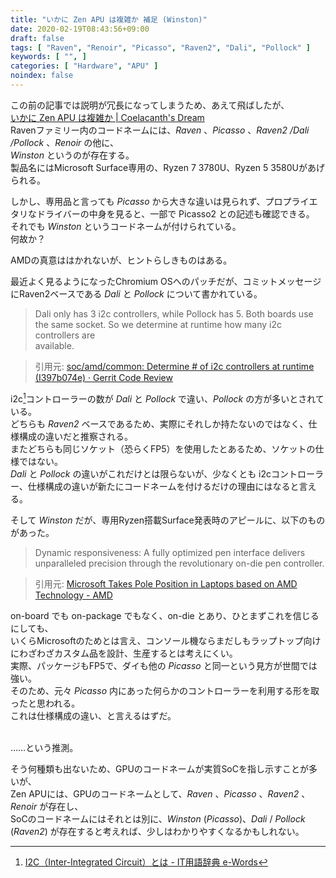 ```yaml
---
title: "いかに Zen APU は複雑か 補足 (Winston)"
date: 2020-02-19T08:43:56+09:00
draft: false
tags: [ "Raven", "Renoir", "Picasso", "Raven2", "Dali", "Pollock" ]
keywords: [ "", ]
categories: [ "Hardware", "APU" ]
noindex: false
---
```


この前の記事では説明が冗長になってしまうため、あえて飛ばしたが、  
[いかに Zen APU は複雑か | Coelacanth's Dream](https://umio-yasuno.github.io/posts/2020/02/16/raven-family-complex/)  
Ravenファミリー内のコードネームには、*Raven* 、*Picasso* 、*Raven2 /Dali /Pollock* 、*Renoir* の他に、  
*Winston* というのが存在する。  
製品名にはMicrosoft Surface専用の、Ryzen 7 3780U、Ryzen 5 3580Uがあげられる。  

しかし、専用品と言っても *Picasso* から大きな違いは見られず、プロプライエタリなドライバーの中身を見ると、一部で Picasso2 との記述も確認できる。  
それでも *Winston* というコードネームが付けられている。  
何故か？  

AMDの真意ははかれないが、ヒントらしきものはある。  

最近よく見るようになったChromium OSへのパッチだが、コミットメッセージにRaven2ベースである *Dali* と *Pollock* について書かれている。  

 > Dali only has 3 i2c controllers, while Pollock has 5. Both boards use  
 > the same socket. So we determine at runtime how many i2c controllers are  
 > available.  

 > 引用元: [soc/amd/common: Determine # of i2c controllers at runtime (I397b074e) · Gerrit Code Review](https://chromium-review.googlesource.com/c/chromiumos/third_party/coreboot/+/2057468)  

i2c[^1]コントローラーの数が *Dali* と *Pollock* で違い、*Pollock* の方が多いとされている。  
どちらも *Raven2* ベースであるため、実際にそれしか持たないのではなく、仕様構成の違いだと推察される。  
またどちらも同じソケット（恐らくFP5）を使用したとあるため、ソケットの仕様ではない。  
*Dali* と *Pollock* の違いがこれだけとは限らないが、少なくとも i2cコントローラー、仕様構成の違いが新たにコードネームを付けるだけの理由にはなると言える。  

[^1]:[I2C（Inter-Integrated Circuit）とは - IT用語辞典 e-Words](http://e-words.jp/w/I2C.html)

そして *Winston* だが、専用Ryzen搭載Surface発表時のアピールに、以下のものがあった。  

 > Dynamic responsiveness: A fully optimized pen interface delivers unparalleled precision through the revolutionary on-die pen controller.  

 > 引用元: [Microsoft Takes Pole Position in Laptops based on AMD Technology - AMD](https://community.amd.com/community/amd-business/blog/2019/10/03/microsoft-takes-pole-position-in-laptops-based-on-amd-technology)  

on-board でも on-package でもなく、on-die とあり、ひとまずこれを信じるにしても、  
いくらMicrosoftのためとは言え、コンソール機ならまだしもラップトップ向けにわざわざカスタム品を設計、生産するとは考えにくい。  
実際、パッケージもFP5で、ダイも他の *Picasso* と同一という見方が世間では強い。  
そのため、元々 *Picasso* 内にあった何らかのコントローラーを利用する形を取ったと思われる。  
これは仕様構成の違い、と言えるはずだ。  

<br>
……という推測。  

そう何種類も出ないため、GPUのコードネームが実質SoCを指し示すことが多いが、  
Zen APUには、GPUのコードネームとして、*Raven* 、*Picasso* 、*Raven2* 、*Renoir* が存在し、  
SoCのコードネームにはそれとは別に、*Winston* (*Picasso*)、*Dali* / *Pollock* (*Raven2*) が存在すると考えれば、少しはわかりやすくなるかもしれない。  
